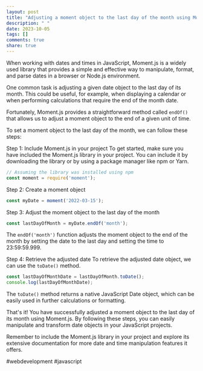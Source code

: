 ```yaml
---
layout: post
title: "Adjusting a moment object to the last day of the month using Moment.js"
description: " "
date: 2023-10-05
tags: []
comments: true
share: true
---
```


When working with dates and times in JavaScript, Moment.js is a widely used library that provides a simple and effective way to manipulate, format, and parse dates in a browser or Node.js environment.

One common task is adjusting a given date object to the last day of its month. This could be useful, for example, when displaying a calendar or when performing calculations that require the end of the month date.

Fortunately, Moment.js provides a straightforward method called `endOf()` that allows us to adjust a moment object to the end of a given unit of time.

To set a moment object to the last day of the month, we can follow these steps:

Step 1: Include Moment.js in your project
To get started, make sure you have included the Moment.js library in your project. You can include it by downloading the library or by using a package manager like npm or Yarn.

```javascript
// Assuming the library was installed using npm
const moment = require('moment');
```

Step 2: Create a moment object
```javascript
const myDate = moment('2022-03-15');
```

Step 3: Adjust the moment object to the last day of the month
```javascript
const lastDayOfMonth = myDate.endOf('month');
```

The `endOf('month')` function adjusts the moment object to the end of the month by setting the date to the last day and setting the time to 23:59:59.999.

Step 4: Retrieve the adjusted date
To retrieve the adjusted date object, we can use the `toDate()` method.

```javascript
const lastDayOfMonthDate = lastDayOfMonth.toDate();
console.log(lastDayOfMonthDate);
```

The `toDate()` method returns a native JavaScript Date object, which can be easily used in further calculations or formatting.

That's it! You have successfully adjusted a moment object to the last day of its month using Moment.js. By following these steps, you can easily manipulate and transform date objects in your JavaScript projects.

Remember to include the Moment.js library in your project and explore its extensive documentation for more date and time manipulation features it offers.

#webdevelopment #javascript